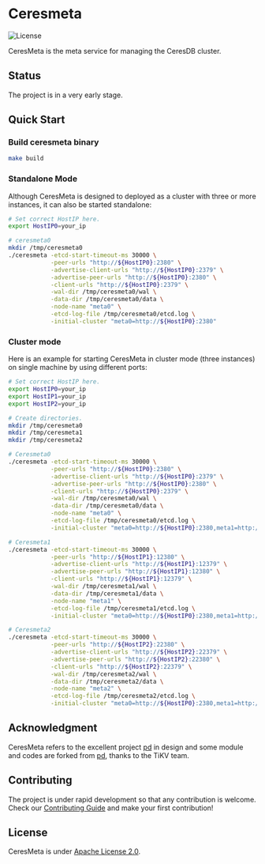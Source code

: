 # Ceresmeta

![License](https://img.shields.io/badge/license-Apache--2.0-green.svg)

CeresMeta is the meta service for managing the CeresDB cluster.

## Status
The project is in a very early stage.

## Quick Start
### Build ceresmeta binary
```bash
make build
```

### Standalone Mode
Although CeresMeta is designed to deployed as a cluster with three or more instances, it can also be started standalone:
```bash
# Set correct HostIP here.
export HostIP0=your_ip

# ceresmeta0
mkdir /tmp/ceresmeta0
./ceresmeta -etcd-start-timeout-ms 30000 \
            -peer-urls "http://${HostIP0}:2380" \
            -advertise-client-urls "http://${HostIP0}:2379" \
            -advertise-peer-urls "http://${HostIP0}:2380" \
            -client-urls "http://${HostIP0}:2379" \
            -wal-dir /tmp/ceresmeta0/wal \
            -data-dir /tmp/ceresmeta0/data \
            -node-name "meta0" \
            -etcd-log-file /tmp/ceresmeta0/etcd.log \
            -initial-cluster "meta0=http://${HostIP0}:2380"
```

### Cluster mode
Here is an example for starting CeresMeta in cluster mode (three instances) on single machine by using different ports:
```bash
# Set correct HostIP here.
export HostIP0=your_ip
export HostIP1=your_ip
export HostIP2=your_ip

# Create directories.
mkdir /tmp/ceresmeta0
mkdir /tmp/ceresmeta1
mkdir /tmp/ceresmeta2

# Ceresmeta0
./ceresmeta -etcd-start-timeout-ms 30000 \
            -peer-urls "http://${HostIP0}:2380" \
            -advertise-client-urls "http://${HostIP0}:2379" \
            -advertise-peer-urls "http://${HostIP0}:2380" \
            -client-urls "http://${HostIP0}:2379" \
            -wal-dir /tmp/ceresmeta0/wal \
            -data-dir /tmp/ceresmeta0/data \
            -node-name "meta0" \
            -etcd-log-file /tmp/ceresmeta0/etcd.log \
            -initial-cluster "meta0=http://${HostIP0}:2380,meta1=http://${HostIP1}:12380,meta2=http://${HostIP2}:22380"

# Ceresmeta1
./ceresmeta -etcd-start-timeout-ms 30000 \
            -peer-urls "http://${HostIP1}:12380" \
            -advertise-client-urls "http://${HostIP1}:12379" \
            -advertise-peer-urls "http://${HostIP1}:12380" \
            -client-urls "http://${HostIP1}:12379" \
            -wal-dir /tmp/ceresmeta1/wal \
            -data-dir /tmp/ceresmeta1/data \
            -node-name "meta1" \
            -etcd-log-file /tmp/ceresmeta1/etcd.log \
            -initial-cluster "meta0=http://${HostIP0}:2380,meta1=http://${HostIP1}:12380,meta2=http://${HostIP2}:22380"

# Ceresmeta2
./ceresmeta -etcd-start-timeout-ms 30000 \
            -peer-urls "http://${HostIP2}:22380" \
            -advertise-client-urls "http://${HostIP2}:22379" \
            -advertise-peer-urls "http://${HostIP2}:22380" \
            -client-urls "http://${HostIP2}:22379" \
            -wal-dir /tmp/ceresmeta2/wal \
            -data-dir /tmp/ceresmeta2/data \
            -node-name "meta2" \
            -etcd-log-file /tmp/ceresmeta2/etcd.log \
            -initial-cluster "meta0=http://${HostIP0}:2380,meta1=http://${HostIP1}:12380,meta2=http://${HostIP2}:22380"
```

## Acknowledgment
CeresMeta refers to the excellent project [pd](https://github.com/tikv/pd) in design and some module and codes are forked from [pd](https://github.com/tikv/pd), thanks to the TiKV team.

## Contributing
The project is under rapid development so that any contribution is welcome.
Check our [Contributing Guide](https://github.com/CeresDB/ceresmeta/blob/main/CONTRIBUTING.md) and make your first contribution!

## License
CeresMeta is under [Apache License 2.0](./LICENSE).
